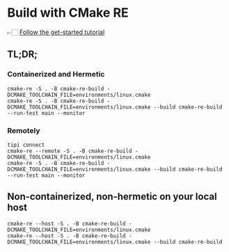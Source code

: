 # Build with CMake RE

👉🏻 [Follow the get-started tutorial](https://tipi.build/documentation/0000-getting-started-cmake)

## TL;DR; 
### Containerized and Hermetic
```
cmake-re -S . -B cmake-re-build -DCMAKE_TOOLCHAIN_FILE=environments/linux.cmake
cmake-re -S . -B cmake-re-build -DCMAKE_TOOLCHAIN_FILE=environments/linux.cmake --build cmake-re-build --run-test main --monitor
```

### Remotely
```
tipi connect
cmake-re --remote -S . -B cmake-re-build -DCMAKE_TOOLCHAIN_FILE=environments/linux.cmake
cmake-re -S . -B cmake-re-build -DCMAKE_TOOLCHAIN_FILE=environments/linux.cmake --build cmake-re-build --run-test main --monitor
```

## Non-containerized, non-hermetic on your local host
```
cmake-re --host -S . -B cmake-re-build -DCMAKE_TOOLCHAIN_FILE=environments/linux.cmake
cmake-re --host -S . -B cmake-re-build -DCMAKE_TOOLCHAIN_FILE=environments/linux.cmake --build cmake-re-build
```


